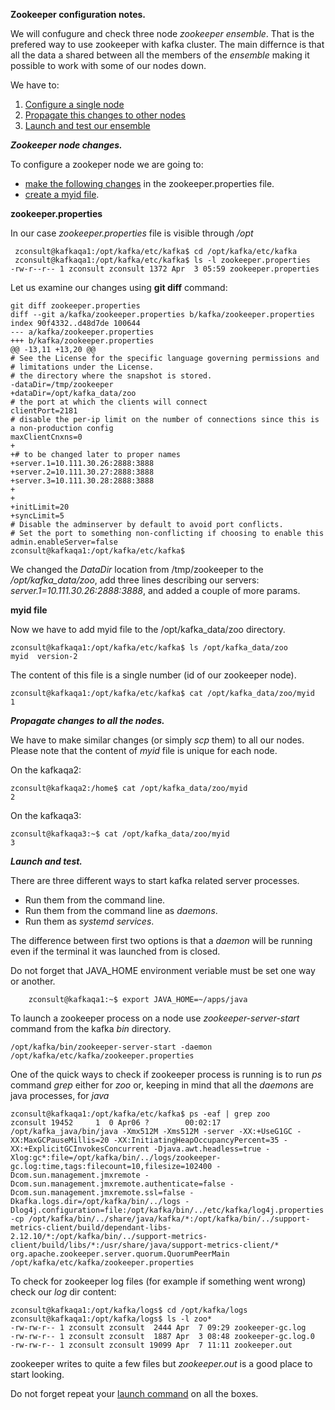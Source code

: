 
**Zookeeper configuration notes.**

We will confugure and check three node _zookeeper ensemble_. That is the prefered way to use zookeeper with kafka cluster. The main differnce is that all the data a shared between all the members of the _ensemble_ making it possible to work with some of our nodes down. 

We have to:

1.  [Configure a single node](#zs_flink_one)
2.  [Propagate  this changes to other nodes](#zs_flink_two)
3.  [Launch and test our ensemble](#zs_flink_three)



***Zookeeper node changes.*** <a name="zs_flink_one"/>

To configure a zookeper node we are going to: 
*  [make the following changes](#zs_flink_one_one) in the zookeeper.properties file.
*  [create a myid file](#zs_flink_one_two).

****zookeeper.properties****

In our case _zookeeper.properties_ file is visible through _/opt_

     zconsult@kafkaqa1:/opt/kafka/etc/kafka$ cd /opt/kafka/etc/kafka
     zconsult@kafkaqa1:/opt/kafka/etc/kafka$ ls -l zookeeper.properties
    -rw-r--r-- 1 zconsult zconsult 1372 Apr  3 05:59 zookeeper.properties

Let us examine our changes using **git diff** command: <a name="zs_flink_one_one"/>
     
    git diff zookeeper.properties
    diff --git a/kafka/zookeeper.properties b/kafka/zookeeper.properties
    index 90f4332..d48d7de 100644
    --- a/kafka/zookeeper.properties
    +++ b/kafka/zookeeper.properties
    @@ -13,11 +13,20 @@
    # See the License for the specific language governing permissions and
    # limitations under the License.
    # the directory where the snapshot is stored.
    -dataDir=/tmp/zookeeper
    +dataDir=/opt/kafka_data/zoo
    # the port at which the clients will connect
    clientPort=2181
    # disable the per-ip limit on the number of connections since this is a non-production config
    maxClientCnxns=0
    +
    +# to be changed later to proper names
    +server.1=10.111.30.26:2888:3888
    +server.2=10.111.30.27:2888:3888
    +server.3=10.111.30.28:2888:3888
    +
    +
    +initLimit=20
    +syncLimit=5
    # Disable the adminserver by default to avoid port conflicts.
    # Set the port to something non-conflicting if choosing to enable this
    admin.enableServer=false
    zconsult@kafkaqa1:/opt/kafka/etc/kafka$

We changed the _DataDir_ location from /tmp/zookeeper to the _/opt/kafka_data/zoo_, add  three lines describing our servers:
_server.1=10.111.30.26:2888:3888_, and added a couple of more params.

****myid file**** <a name="zs_flink_one_two"/>

Now we have to add myid file to the /opt/kafka_data/zoo directory. 

    zconsult@kafkaqa1:/opt/kafka/etc/kafka$ ls /opt/kafka_data/zoo
    myid  version-2
    
The content of this file is a single number (id of our zookeeper node).

    zconsult@kafkaqa1:/opt/kafka/etc/kafka$ cat /opt/kafka_data/zoo/myid 
    1


***Propagate changes to all the nodes.*** <a name="zs_flink_two"/> 

We have to make similar changes (or simply _scp_ them) to all our nodes. 
Please note that the content of _myid_ file is unique for each node.

On the kafkaqa2:

    zconsult@kafkaqa2:/home$ cat /opt/kafka_data/zoo/myid
    2

On the kafkaqa3:

    zconsult@kafkaqa3:~$ cat /opt/kafka_data/zoo/myid
    3

***Launch and test.*** <a name="zs_flink_three"/> 

There are three different ways to start kafka related server processes. 

* Run them from the command line.
* Run them from the command line as _daemons_.
* Run them as _systemd services_.

The difference between first two options is that a _daemon_ will be running even if the terminal it was launched from is closed.

Do not forget that JAVA_HOME environment veriable must be set one way or another.

        zconsult@kafkaqa1:~$ export JAVA_HOME=~/apps/java
        
To launch a zookeeper process on a node use _zookeeper-server-start_ command from the kafka _bin_ directory. <a name="zs_flink_launch"/>

    /opt/kafka/bin/zookeeper-server-start -daemon /opt/kafka/etc/kafka/zookeeper.properties

One of the quick ways to check if zookeeper process is running is to run _ps_ command _grep_ either for _zoo_ or, keeping in mind that all the _daemons_ are java processes, for _java_

    zconsult@kafkaqa1:/opt/kafka/etc/kafka$ ps -eaf | grep zoo
    zconsult 19452     1  0 Apr06 ?        00:02:17 /opt/kafka_java/bin/java -Xmx512M -Xms512M -server -XX:+UseG1GC -XX:MaxGCPauseMillis=20 -XX:InitiatingHeapOccupancyPercent=35 -XX:+ExplicitGCInvokesConcurrent -Djava.awt.headless=true -Xlog:gc*:file=/opt/kafka/bin/../logs/zookeeper-gc.log:time,tags:filecount=10,filesize=102400 -Dcom.sun.management.jmxremote -Dcom.sun.management.jmxremote.authenticate=false -Dcom.sun.management.jmxremote.ssl=false -Dkafka.logs.dir=/opt/kafka/bin/../logs -Dlog4j.configuration=file:/opt/kafka/bin/../etc/kafka/log4j.properties -cp /opt/kafka/bin/../share/java/kafka/*:/opt/kafka/bin/../support-metrics-client/build/dependant-libs-2.12.10/*:/opt/kafka/bin/../support-metrics-client/build/libs/*:/usr/share/java/support-metrics-client/* org.apache.zookeeper.server.quorum.QuorumPeerMain /opt/kafka/etc/kafka/zookeeper.properties

To check for zookeeper log files (for example if something went wrong) check our _log_ dir content:

    zconsult@kafkaqa1:/opt/kafka/logs$ cd /opt/kafka/logs
    zconsult@kafkaqa1:/opt/kafka/logs$ ls -l zoo*
    -rw-rw-r-- 1 zconsult zconsult  2444 Apr  7 09:29 zookeeper-gc.log
    -rw-rw-r-- 1 zconsult zconsult  1887 Apr  3 08:48 zookeeper-gc.log.0
    -rw-rw-r-- 1 zconsult zconsult 19099 Apr  7 11:11 zookeeper.out

zookeeper writes to quite a few files but _zookeeper.out_ is a good place to start looking.

Do not forget repeat your [launch command](#zs_flink_launch) on all the boxes.

